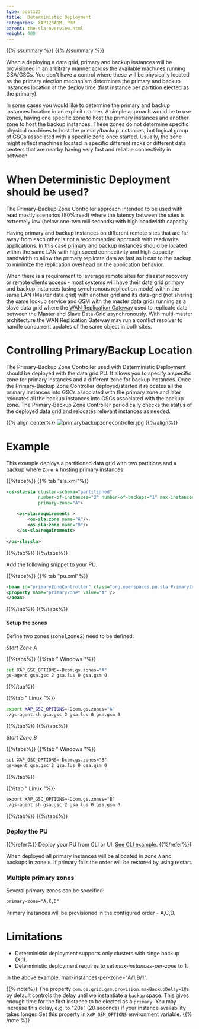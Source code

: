 ```yaml
---
type: post123
title:  Deterministic Deployment
categories: XAP123ADM, PRM
parent: the-sla-overview.html
weight: 400
---
```



{{% ssummary   %}} {{% /ssummary %}}


When a deploying a data grid, primary and backup instances will be provisioned in an arbitrary manner across the available machines running GSA/GSCs. You don't have a control where these will be physically located as the primary election mechanism determines the primary and backup instances location at the deploy time (first instance per partition elected as the primary).

In some cases you would like to determine the primary and backup instances location in an explicit manner. A simple approach would be to use zones, having one specific zone to host the primary instances and another zone to host the backup instances. These zones do not determine specific physical machines to host the primary/backup instances, but logical group of GSCs associated with a specific zone once started. Usually, the zone might reflect machines located in specific different racks or different data centers that are nearby having very fast and reliable connectivity in between.

# When Deterministic Deployment should be used?
The Primary-Backup Zone Controller approach intended to be used with read mostly scenarios (80% read) where the latency between the sites is extremely low (below one-two milliseconds) with high bandwidth capacity.

Having primary and backup instances on different remote sites that are far away from each other is not a recommended approach with read/write applications. In this case primary and backup instances should be located within the same LAN with high speed connectivity and high capacity bandwidth to allow the primary replicate data as fast as it can to the backup to minimize the replication overhead on the application behavior.

When there is a requirement to leverage remote sites for disaster recovery or remote clients access - most systems will have their data grid primary and backup instances (using synchronous replication mode) within the same LAN (Master data grid) with another grid and its data-grid (not sharing the same lookup service and GSM with the master data grid) running as a slave data grid where the [WAN Replication Gateway](/sbp/wan-replication-gateway.html) used to replicate data between the Master and Slave Data-Grid asynchronously. With multi-master architecture the WAN Replication Gateway may run a conflict resolver to handle concurrent updates of the same object in both sites.

# Controlling Primary/Backup Location
The Primary-Backup Zone Controller used with Deterministic Deployment should be deployed with the data grid PU. It allows you to specify a specific zone for primary instances and a different zone for backup instances. Once the Primary-Backup Zone Controller deployed/started it relocates all the primary instances into GSCs associated with the primary zone and later relocates all the backup instances into GSCs associated with the backup zone. The Primary-Backup Zone Controller periodically checks the status of the deployed data grid and relocates relevant instances as needed.

{{% align center%}}
![primarybackupzonecontroller.jpg](/attachment_files/primarybackupzonecontroller.jpg)
{{%/align%}}

# Example

This example deploys a partitioned data grid with two partitions and a backup where `Zone A` hosting primary instances:


{{%tabs%}}
{{% tab "sla.xml"%}}
```xml
<os-sla:sla cluster-schema="partitioned"
            number-of-instances="2" number-of-backups="1" max-instances-per-zone="A/1,B/1"
            primary-zone="A">
            
    <os-sla:requirements >
        <os-sla:zone name="A"/>
        <os-sla:zone name="B"/>
    </os-sla:requirements>
    
</os-sla:sla>
```
{{%/tab%}}
{{%/tabs%}}


Add the following snippet to your PU.

{{%tabs%}}
{{% tab "pu.xml"%}}
```xml
<bean id="primaryZoneController" class="org.openspaces.pu.sla.PrimaryZoneController" >
<property name="primaryZone" value="A" />
</bean>

```
{{%/tab%}}
{{%/tabs%}}


#### Setup the zones

Define two zones (zone1,zone2) need to be defined:

*Start Zone A*

{{%tabs%}}
{{%tab "  Windows "%}}

```bash
set XAP_GSC_OPTIONS=-Dcom.gs.zones="A"
gs-agent gsa.gsc 2 gsa.lus 0 gsa.gsm 0
```
{{%/tab%}}

{{%tab "  Linux "%}}

```bash
export XAP_GSC_OPTIONS=-Dcom.gs.zones="A"
./gs-agent.sh gsa.gsc 2 gsa.lus 0 gsa.gsm 0
```

{{%/tab%}}
{{%/tabs%}}

*Start Zone B*

{{%tabs%}}
{{%tab "  Windows "%}}


```xml
set XAP_GSC_OPTIONS=-Dcom.gs.zones="B"
gs-agent gsa.gsc 2 gsa.lus 0 gsa.gsm 0
```
{{%/tab%}}

{{%tab "  Linux "%}}

```xml
export XAP_GSC_OPTIONS=-Dcom.gs.zones="B"
./gs-agent.sh gsa.gsc 2 gsa.lus 0 gsa.gsm 0
```

{{%/tab%}}
{{%/tabs%}}

### Deploy the PU

{{%refer%}}
Deploy your PU from CLI or UI. [See CLI example]({{%currentadmurl%}}/deploy-command-line-interface.html#deploy-pu).
{{%/refer%}}

When deployed all primary instances will be allocated in zone `A` and backups in zone `B`. If primary fails the order will be restored by using restart.

### Multiple primary zones

Several primary zones can be specified:


```xml
primary-zone="A,C,D"
```

Primary instances will be provisioned in the configured order - A,C,D.

# Limitations

* Deterministic deployment supports only clusters with singe backup (X,1).
* Deterministic deployment requires to set _max-instances-per-zone_ to 1.

In the above example: max-instances-per-zone="A/1,B/1".

{{% note%}}
The property `com.gs.grid.gsm.provision.maxBackupDelay=10s` by default controls the delay until we instantiate a `backup` space. This gives enough time for the first instance to be elected as a `primary`. You may increase this delay, e.g. to "20s" (20 seconds) if your instance availability takes longer. Set this property in `XAP_GSM_OPTIONS` environment variable.
{{% /note %}}

